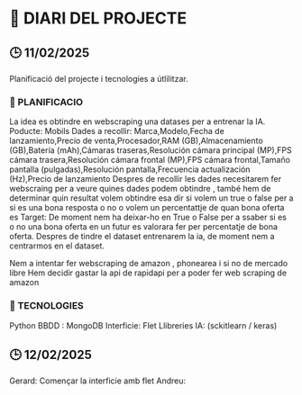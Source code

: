 # 📒 DIARI DEL PROJECTE
## 🕒 11/02/2025
Planificació del projecte i tecnologies a útlilitzar.

### 🧭 PLANIFICACIO
La idea es obtindre en webscraping una datases per a entrenar la IA.
Poducte: Mobils
Dades a recollir: Marca,Modelo,Fecha de lanzamiento,Precio de venta,Procesador,RAM (GB),Almacenamiento (GB),Batería (mAh),Cámaras traseras,Resolución cámara principal (MP),FPS cámara trasera,Resolución cámara frontal (MP),FPS cámara frontal,Tamaño pantalla (pulgadas),Resolución pantalla,Frecuencia actualización (Hz),Precio de lanzamiento
Despres de recollir les dades necesitarem fer webscraing per a veure quines dades podem obtindre , també hem de determinar quin resultat volem obtindre esa dir si volem un true o false per a si es una bona resposta o no o volem un percentattje de quan bona oferta es
Target: De moment nem ha deixar-ho en True o False per a ssaber si es o no una bona oferta en un futur es valorara fer per percentatje de bona oferta.
Despres de tindre el dataset entrenarem la ia, de moment nem a centrarmos en el dataset.

Nem a intentar fer webscraping de amazon , phonearea i si no de mercado libre
Hem decidir gastar la api de rapidapi per a poder fer web scraping de amazon
### 🔧 TECNOLOGIES
Python
BBDD : MongoDB
Interficie: Flet
Llibreries IA: (sckitlearn / keras)

## 🕒 12/02/2025
Gerard: Començar la interficie amb flet
Andreu: 

